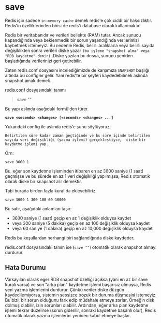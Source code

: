 # save

Redis için sadece `in-memory cache` demek redis'e çok ciddi bir haksızlıktır. Redis'in özelliklerinden
birisi de redis'i database olarak kullanmaktır.

Redis bir veritabanıdır ve verileri bellekte (RAM) tutar. Ancak sunucu kapandığında veya beklenmedik bir sorun yaşandığında 
verilerimizi kaybetmek istemeyiz. Bu nedenle Redis, belirli aralıklarla veya belirli sayıda değişiklikten sonra verileri 
diske yazar `(bu işleme "snapshot alma" veya "RDB kaydetme" denir)`. Diske yazılan bu dosya, sunucu yeniden başladığında 
verilerinizi geri getirebilir.

Zaten redis.conf dosyasını incelediğimizde de karşımıza `SNAPSHOT` başlığı altında bu configler gelir. Yani redis'te
bir şeyleri kaydedebilmek aslında snapshot amak demek.

redis.conf dosyasındaki tanımı  

> save ""

Bu yapı aslında aşağıdaki formülden türer.

**`save <seconds> <changes> [<seconds> <changes> ...]`**

Yukarıdaki config ile aslında redis'e şunu söylüyoruz.

`Belirtilen süre kadar zaman geçtiğinde ve bu süre içinde belirtilen sayıda veri değişikliği (yazma işlemi) gerçekleştiyse, 
diske bir kaydetme işlemi yap.`

Örn:

`save 3600 1`

Bu, eğer son kaydetme işleminden itibaren en az 3600 saniye (1 saat) geçmişse ve bu sürede en az 1 veri değişikliği 
yapılmışsa, Redis otomatik olarak diske bir snapshot alır demektir.

Tabi burada birden fazla kural da ekleyebiliriz.

`save 3600 1 300 100 60 10000`

Bu satır, aşağıdaki anlamları taşır:
* 3600 saniye (1 saat) geçip en az 1 değişiklik olduysa kaydet
* veya 300 saniye (5 dakika) geçip en az 100 değişiklik olduysa kaydet
* veya 60 saniye (1 dakika) geçip en az 10,000 değişiklik olduysa kaydet

Redis bu koşullardan herhangi biri sağlandığında diske kaydeder.

redis.conf dosyasındaki tanım ise (`save ""`) otomatik olarak snapshot almayı durdurur.

## Hata Durumu

Varsayılan olarak eğer RDB snapshot özelliği açıksa (yani en az bir save kuralı varsa) ve son "arka plan" kaydetme işlemi 
başarısız olmuşsa, Redis yeni yazma işlemlerini durdurur. Çünkü veriler diske düzgün kaydedilemiyorsa, sistemin sessizce 
bozuk bir duruma düşmesini istemeyiz. Bu bizi, bir sorun olduğunu fark edip müdahale etmeye zorlar. Örneğin disk dolmuş 
olabilir, izin sorunları olabilir. Ardından, eğer arka plan kaydetme işlemi tekrar düzelirse (sorun giderilir, sonraki 
kaydetme başarılı olur), Redis otomatik olarak yazma işlemlerini yeniden kabul etmeye başlar.